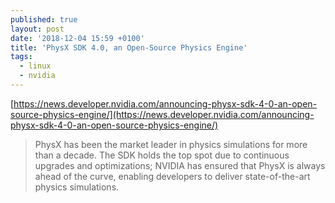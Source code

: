 ```yaml
---
published: true
layout: post
date: '2018-12-04 15:59 +0100'
title: 'PhysX SDK 4.0, an Open-Source Physics Engine'
tags:
  - linux
  - nvidia
---
```

[https://news.developer.nvidia.com/announcing-physx-sdk-4-0-an-open-source-physics-engine/](https://news.developer.nvidia.com/announcing-physx-sdk-4-0-an-open-source-physics-engine/)

> PhysX has been the market leader in physics simulations for more than a decade. The SDK holds the top spot due to continuous upgrades and optimizations; NVIDIA has ensured that PhysX is always ahead of the curve, enabling developers to deliver
state-of-the-art physics simulations.